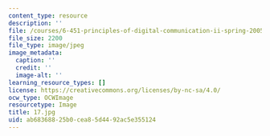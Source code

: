 ```yaml
---
content_type: resource
description: ''
file: /courses/6-451-principles-of-digital-communication-ii-spring-2005/ab68368825b0cea85d4492ac5e355124_17.jpg
file_size: 2200
file_type: image/jpeg
image_metadata:
  caption: ''
  credit: ''
  image-alt: ''
learning_resource_types: []
license: https://creativecommons.org/licenses/by-nc-sa/4.0/
ocw_type: OCWImage
resourcetype: Image
title: 17.jpg
uid: ab683688-25b0-cea8-5d44-92ac5e355124
---
```

